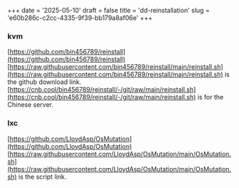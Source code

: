 +++
date = '2025-05-10'
draft = false
title = 'dd-reinstallation'
slug = 'e60b286c-c2cc-4335-9f39-bb179a8af06e'
+++
### kvm
[https://github.com/bin456789/reinstall](https://github.com/bin456789/reinstall)  
[https://raw.githubusercontent.com/bin456789/reinstall/main/reinstall.sh](https://raw.githubusercontent.com/bin456789/reinstall/main/reinstall.sh) is the github download link.  
[https://cnb.cool/bin456789/reinstall/-/git/raw/main/reinstall.sh](https://cnb.cool/bin456789/reinstall/-/git/raw/main/reinstall.sh) is for the Chinese server.
### lxc
[https://github.com/LloydAsp/OsMutation](https://github.com/LloydAsp/OsMutation)  
[https://raw.githubusercontent.com/LloydAsp/OsMutation/main/OsMutation.sh](https://raw.githubusercontent.com/LloydAsp/OsMutation/main/OsMutation.sh) is the script link.